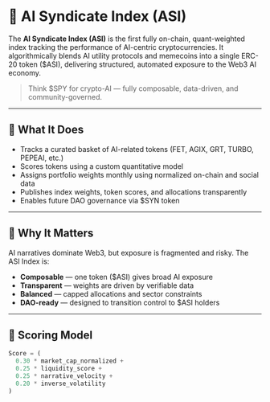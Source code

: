 # 🧠 AI Syndicate Index (ASI)

The **AI Syndicate Index (ASI)** is the first fully on-chain, quant-weighted index tracking the performance of AI-centric cryptocurrencies. It algorithmically blends AI utility protocols and memecoins into a single ERC-20 token ($ASI), delivering structured, automated exposure to the Web3 AI economy.

> Think $SPY for crypto-AI — fully composable, data-driven, and community-governed.

---

## 🧬 What It Does

- Tracks a curated basket of AI-related tokens (FET, AGIX, GRT, TURBO, PEPEAI, etc.)
- Scores tokens using a custom quantitative model
- Assigns portfolio weights monthly using normalized on-chain and social data
- Publishes index weights, token scores, and allocations transparently
- Enables future DAO governance via $SYN token

---

## 🧠 Why It Matters

AI narratives dominate Web3, but exposure is fragmented and risky. The ASI Index is:

- **Composable** — one token ($ASI) gives broad AI exposure
- **Transparent** — weights are driven by verifiable data
- **Balanced** — capped allocations and sector constraints
- **DAO-ready** — designed to transition control to $ASI holders

---

## 🧪 Scoring Model

```python
Score = (
  0.30 * market_cap_normalized +
  0.25 * liquidity_score +
  0.25 * narrative_velocity +
  0.20 * inverse_volatility
)
